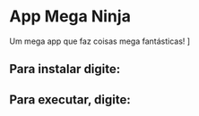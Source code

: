 # App Mega Ninja

Um mega app que faz coisas mega fantásticas!
]
## Para instalar digite:

## Para executar, digite:
